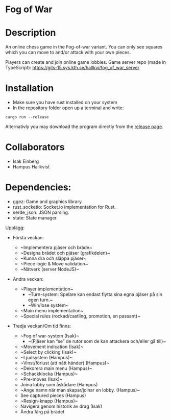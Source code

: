 # Fog of War

# Description
An online chess game in the Fog-of-war variant. You can only see squares which you can move to and/or attack with your own pieces.

Players can create and join online game lobbies.
Game server repo (made in TypeScript): https://gits-15.sys.kth.se/hallkvi/fog_of_war_server

# Installation
* Make sure you have rust installed on your system
* In the repository folder open up a terminal and write:
```
cargo run --release
```
Alternativly you may download the program directly from the [release page](https://gits-15.sys.kth.se/ieinberg/Fog-of-War-Chess/releases).

# Collaborators
* Isak Einberg
* Hampus Hallkvist

# Dependencies:
* ggez: Game and graphics library.
* rust_socketio: Socket.io implementation for Rust.
* serde_json: JSON parsing.
* state: State manager.

Upplägg:

* Första veckan:
  * ~Implementera pjäser och bräde~
  * ~Designa brädet och pjäser (grafikdelen)~
  * ~Kunna dra och släppa pjäser~
  * ~Piece logic & Move validation~
  * ~Nätverk (server NodeJS)~

* Andra veckan:
  * ~Player implementation~
    * ~Turn-system: Spelare kan endast flytta sina egna pjäser på sin egen turn.~
    * ~Win/lose system~
  * ~Main menu implementation~
  * ~Special rules (rockad/castling, promotion, en passant)~

* Tredje veckan/Om tid finns:
  * ~Fog of war-system (Isak)~
    * ~(Pjäser kan “se” de rutor som de kan attackera och/eller gå till)~
  * ~Movement indication (Isak)~
  * ~Select by clicking (Isak)~
  * ~Ljudsystem (Hampus)~
  * ~Vinst/förlust (att nått händer) (Hampus)~
  * ~Dekorera main menu (Hampus)~
  * ~Schackklocka (Hampus)~
  * ~Pre-moves (Isak)~
  * Joina lobby som åskådare (Hampus)
  * ~Ange namn när man skapar/joinar en lobby. (Hampus)~
  * See captured pieces (Hampus)
  * ~Resign-knapp (Hampus)~
  * Navigera genom historik av drag (Isak)
  * Ändra färg på brädet
